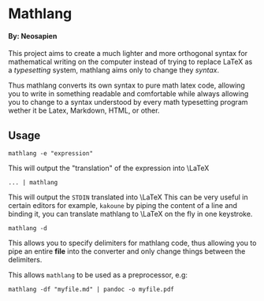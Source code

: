 # Mathlang

#### By: Neosapien

This project aims to create a much lighter and more orthogonal syntax for mathematical writing on the computer
instead of trying to replace LaTeX as a *typesetting* system, mathlang aims only to change they *syntax*.

Thus mathlang converts its own syntax to pure math latex code, allowing you to write in something readable and comfortable
while always allowing you to change to a syntax understood by every math typesetting program wether it be Latex, Markdown, HTML,
or other.

## Usage

```
mathlang -e "expression"
```
This will output the "translation" of the expression into \LaTeX

```
... | mathlang
```
This will output the `STDIN` translated into \LaTeX
This can be very useful in certain editors for example, `kakoune`
by piping the content of a line and binding it, you can translate
mathlang to \LaTeX on the fly in one keystroke.

```
mathlang -d
```

This allows you to specify delimiters for mathlang code,
thus allowing you to pipe an entire **file** into the converter and only change things between
the delimiters.

This allows `mathlang` to be used as a preprocessor, e.g:
```
mathlang -df "myfile.md" | pandoc -o myfile.pdf
```